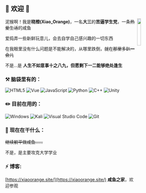 ## 🎈 欢迎 🎈  

<img src="https://q1.qlogo.cn/g?b=qq&nk=2043271366&s=640" width="15%" hight="15%" align='right' />

泥猴啊！我是**晓橙(Xiao_Orange)**，一名**大三**的**苦逼学生党**，一条~~热爱生活~~的咸鱼  

爱捣弄一些新鲜玩意儿，会去自学自己感兴趣的一切东西  

在我眼里没有什么问题是不能解决的，从哪里跌倒，~~就在那里多趴一会儿~~  

不是...是 **人生不如意事十之八九，但愿剩下一二能够绝处逢生**  

### :hammer_and_pick: **脑袋里有的：**

  ![HTML5](https://img.shields.io/badge/-HTML_5-ff6348?logo=html5&logoColor=white) ![Vue](https://img.shields.io/badge/-Vue-2ed573?logo=vuedotjs&logoColor=white) ![JavaScript](https://img.shields.io/badge/-JavaScript-1e90ff?logo=JavaScript&logoColor=white) ![Python](https://img.shields.io/badge/-Python-1e90ff?logo=python&logoColor=white) ![C++](https://img.shields.io/badge/-C++-1e90ff?logo=cplusplus&logoColor=white) ![Unity](https://img.shields.io/badge/-Unity-2f3542?logo=unity&logoColor=white)  

### :pencil2: **目前在用的：**

  ![Windows](https://img.shields.io/badge/-Windows_11-1e90ff?logo=windows&logoColor=white) ![Kali](https://img.shields.io/badge/-Kali_Linux-2f3542?logo=kalilinux&logoColor=white) ![Visual Studio Code](https://img.shields.io/badge/-Visual_Studio_Code-1e90ff?logo=visual-studio-code&logoColor=white) ![Git](https://img.shields.io/badge/-Git-ff6348?logo=git&logoColor=white)  

### :seedling: **现在在干什么：**

  ~~继续躺平做咸鱼......~~  

  不是，是主要攻克大学学业
  
### ⚡ **博客:** 

  [https://xiaoorange.site/](https://xiaoorange.site/) **咸鱼之家**，欢迎参观
